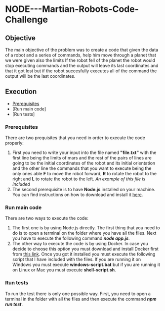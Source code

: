 # NODE---Martian-Robots-Code-Challenge
## Objective
The main objective of the problem was to create a code that given the data of a robot and a series of commands, help him move through a planet that we were given also the limits
If the robot fell of the planet the robot would stop executing commands and the output will leave its last coordinates and that it got lost but if the robot succesfully executes all of the command the output will be the last coordinates.
## Execution
- [Prerequisites](https://github.com/cuadantonio/NODE---Martian-Robots-Code-Challenge/blob/main/README.md#prerequisites)
- [Run main code]
- [Run tests]
### Prerequisites
There are two prequisites that you need in order to execute the code properly:
1. First you need to write your input into the file named **"file.txt"** with the first line being the limits of mars and the rest of the pairs of lines are going to be the initial coordinates of the robot and its initial orientation and the other line the commands that you want to execute being the only ones able **F** to move the robot forward, **R** to rotate the robot to the right and  **L** to rotate the robot to the left. *An example of this file is included*
2. The second prerequisite is to have **Node.js** installed on your machine. You can find instructions on how to download and install it [here](https://nodejs.org/es/).
### Run main code
There are two ways to execute the code:
1. The first one is by using Node.js directly. The first thing that you need to do is to open a terminal on the folder where you have all the files. Next you have to execute the following command ***node app.js***.
2. The other way to execute the code is by using Docker. In case you decide to choose this option you must download and install Docker first from [this link](https://www.docker.com/products/docker-desktop). Once you got it installed you must execute the following script that I have included with the files. If you are running it on Windows you must execute **windows-script.bat** but if you are running it on Linux or Mac you must execute **shell-script.sh**.
### Run tests
To run the test there is only one possible way. First, you need to open a terminal in the folder with all the files and then execute the command ***npm run test***.
